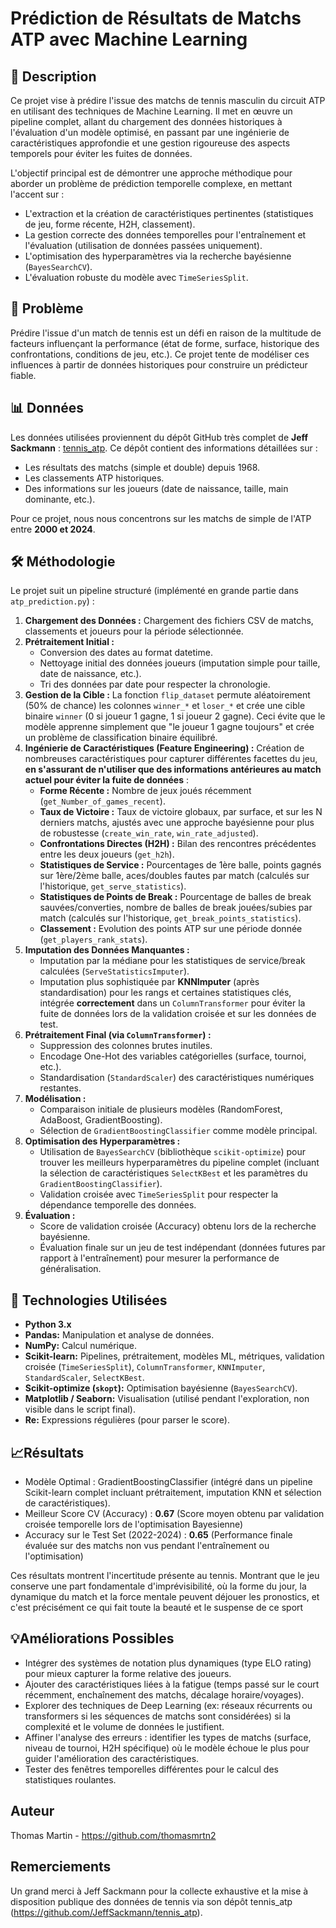 # Prédiction de Résultats de Matchs ATP avec Machine Learning


## 📖 Description

Ce projet vise à prédire l'issue des matchs de tennis masculin du circuit ATP en utilisant des techniques de Machine Learning. Il met en œuvre un pipeline complet, allant du chargement des données historiques à l'évaluation d'un modèle optimisé, en passant par une ingénierie de caractéristiques approfondie et une gestion rigoureuse des aspects temporels pour éviter les fuites de données.

L'objectif principal est de démontrer une approche méthodique pour aborder un problème de prédiction temporelle complexe, en mettant l'accent sur :
*   L'extraction et la création de caractéristiques pertinentes (statistiques de jeu, forme récente, H2H, classement).
*   La gestion correcte des données temporelles pour l'entraînement et l'évaluation (utilisation de données passées uniquement).
*   L'optimisation des hyperparamètres via la recherche bayésienne (`BayesSearchCV`).
*   L'évaluation robuste du modèle avec `TimeSeriesSplit`.

## 🎯 Problème

Prédire l'issue d'un match de tennis est un défi en raison de la multitude de facteurs influençant la performance (état de forme, surface, historique des confrontations, conditions de jeu, etc.). Ce projet tente de modéliser ces influences à partir de données historiques pour construire un prédicteur fiable.

## 📊 Données

Les données utilisées proviennent du dépôt GitHub très complet de **Jeff Sackmann** : [tennis_atp](https://github.com/JeffSackmann/tennis_atp).
Ce dépôt contient des informations détaillées sur :
*   Les résultats des matchs (simple et double) depuis 1968.
*   Les classements ATP historiques.
*   Des informations sur les joueurs (date de naissance, taille, main dominante, etc.).

Pour ce projet, nous nous concentrons sur les matchs de simple de l'ATP entre **2000 et 2024**.

## 🛠️ Méthodologie

Le projet suit un pipeline structuré (implémenté en grande partie dans `atp_prediction.py`) :

1.  **Chargement des Données :** Chargement des fichiers CSV de matchs, classements et joueurs pour la période sélectionnée.
2.  **Prétraitement Initial :**
    *   Conversion des dates au format datetime.
    *   Nettoyage initial des données joueurs (imputation simple pour taille, date de naissance, etc.).
    *   Tri des données par date pour respecter la chronologie.
3.  **Gestion de la Cible :** La fonction `flip_dataset` permute aléatoirement (50% de chance) les colonnes `winner_*` et `loser_*` et crée une cible binaire `winner` (0 si joueur 1 gagne, 1 si joueur 2 gagne). Ceci évite que le modèle apprenne simplement que "le joueur 1 gagne toujours" et crée un problème de classification binaire équilibré.
4.  **Ingénierie de Caractéristiques (Feature Engineering) :** Création de nombreuses caractéristiques pour capturer différentes facettes du jeu, **en s'assurant de n'utiliser que des informations antérieures au match actuel pour éviter la fuite de données** :
    *   **Forme Récente :** Nombre de jeux joués récemment (`get_Number_of_games_recent`).
    *   **Taux de Victoire :** Taux de victoire globaux, par surface, et sur les N derniers matchs, ajustés avec une approche bayésienne pour plus de robustesse (`create_win_rate`, `win_rate_adjusted`).
    *   **Confrontations Directes (H2H) :** Bilan des rencontres précédentes entre les deux joueurs (`get_h2h`).
    *   **Statistiques de Service :** Pourcentages de 1ère balle, points gagnés sur 1ère/2ème balle, aces/doubles fautes par match (calculés sur l'historique, `get_serve_statistics`).
    *   **Statistiques de Points de Break :** Pourcentage de balles de break sauvées/converties, nombre de balles de break jouées/subies par match (calculés sur l'historique, `get_break_points_statistics`).
    *   **Classement :** Evolution des points ATP sur une période donnée (`get_players_rank_stats`).
5.  **Imputation des Données Manquantes :**
    *   Imputation par la médiane pour les statistiques de service/break calculées (`ServeStatisticsImputer`).
    *   Imputation plus sophistiquée par **KNNImputer** (après standardisation) pour les rangs et certaines statistiques clés, intégrée **correctement** dans un `ColumnTransformer` pour éviter la fuite de données lors de la validation croisée et sur les données de test.
6.  **Prétraitement Final (via `ColumnTransformer`) :**
    *   Suppression des colonnes brutes inutiles.
    *   Encodage One-Hot des variables catégorielles (surface, tournoi, etc.).
    *   Standardisation (`StandardScaler`) des caractéristiques numériques restantes.
7.  **Modélisation :**
    *   Comparaison initiale de plusieurs modèles (RandomForest, AdaBoost, GradientBoosting).
    *   Sélection de `GradientBoostingClassifier` comme modèle principal.
8.  **Optimisation des Hyperparamètres :**
    *   Utilisation de `BayesSearchCV` (bibliothèque `scikit-optimize`) pour trouver les meilleurs hyperparamètres du pipeline complet (incluant la sélection de caractéristiques `SelectKBest` et les paramètres du `GradientBoostingClassifier`).
    *   Validation croisée avec `TimeSeriesSplit` pour respecter la dépendance temporelle des données.
9.  **Évaluation :**
    *   Score de validation croisée (Accuracy) obtenu lors de la recherche bayésienne.
    *   Évaluation finale sur un jeu de test indépendant (données futures par rapport à l'entraînement) pour mesurer la performance de généralisation.

## 🚀 Technologies Utilisées

*   **Python 3.x**
*   **Pandas:** Manipulation et analyse de données.
*   **NumPy:** Calcul numérique.
*   **Scikit-learn:** Pipelines, prétraitement, modèles ML, métriques, validation croisée (`TimeSeriesSplit`), `ColumnTransformer`, `KNNImputer`, `StandardScaler`, `SelectKBest`.
*   **Scikit-optimize (`skopt`):** Optimisation bayésienne (`BayesSearchCV`).
*   **Matplotlib / Seaborn:** Visualisation (utilisé pendant l'exploration, non visible dans le script final).
*   **Re:** Expressions régulières (pour parser le score).

## 📈Résultats

* Modèle Optimal : GradientBoostingClassifier (intégré dans un pipeline Scikit-learn complet incluant prétraitement, imputation KNN et sélection de caractéristiques).
* Meilleur Score CV (Accuracy) : **0.67**
(Score moyen obtenu par validation croisée temporelle lors de l'optimisation Bayesienne)
* Accuracy sur le Test Set (2022-2024) : **0.65**
(Performance finale évaluée sur des matchs non vus pendant l'entraînement ou l'optimisation)

Ces résultats montrent l'incertitude présente au tennis. Montrant que le jeu conserve une part fondamentale d'imprévisibilité, où la forme du jour, la dynamique du match et la force mentale peuvent déjouer les pronostics, et c'est précisément ce qui fait toute la beauté et le suspense de ce sport
## 💡Améliorations Possibles

* Intégrer des systèmes de notation plus dynamiques (type ELO rating) pour mieux capturer la forme relative des joueurs.
* Ajouter des caractéristiques liées à la fatigue (temps passé sur le court récemment, enchaînement des matchs, décalage horaire/voyages).
* Explorer des techniques de Deep Learning (ex: réseaux récurrents ou transformers si les séquences de matchs sont considérées) si la complexité et le volume de données le justifient.
* Affiner l'analyse des erreurs : identifier les types de matchs (surface, niveau de tournoi, H2H spécifique) où le modèle échoue le plus pour guider l'amélioration des caractéristiques.
* Tester des fenêtres temporelles différentes pour le calcul des statistiques roulantes.

## Auteur

Thomas Martin - https://github.com/thomasmrtn2 


## Remerciements

Un grand merci à Jeff Sackmann pour la collecte exhaustive et la mise à disposition publique des données de tennis via son dépôt tennis_atp (https://github.com/JeffSackmann/tennis_atp).




